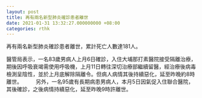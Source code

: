 ```yaml
---
layout: post
title: 再有兩名新型肺炎確診患者離世
date: 2021-01-31 13:32:27.000000000 +08:00
categories: rthk
---
```


再有兩名新型肺炎確診患者離世，累計死亡人數達181人。

醫管局表示，一名83歲男病人上月6日確診，入住大埔那打素醫院接受隔離治療，期後因呼吸衰竭需使用呼吸機，上月11日轉往深切治療部繼續留醫，經治療後病毒檢測呈陰性，並於上月底解除隔離令。但病人病情其後持續惡化，延至昨晚約8時離世。
　　 
另外，一名95歲有長期病患男病人，本月5日因氣促入住聯合醫院，其後確診，之後病情持續惡化，延至昨晚9時許離世。
